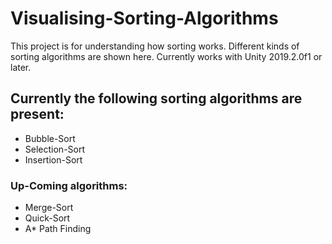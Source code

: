 # Visualising-Sorting-Algorithms
This project is for understanding how sorting works. Different kinds of sorting algorithms are shown here. Currently works with Unity 2019.2.0f1 or later.

## Currently the following sorting algorithms are present:
* Bubble-Sort
* Selection-Sort
* Insertion-Sort

### Up-Coming algorithms:
* Merge-Sort
* Quick-Sort
* A* Path Finding
